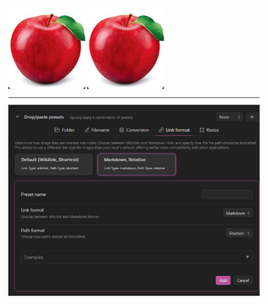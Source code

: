 <img src="../00. Inbox/03. Attachments/이미지 테스트-1749793343267.png"/>
<img src="/assets/test.png"/>

--------

![](/assets/이미지%20테스트-1750334137785.png)